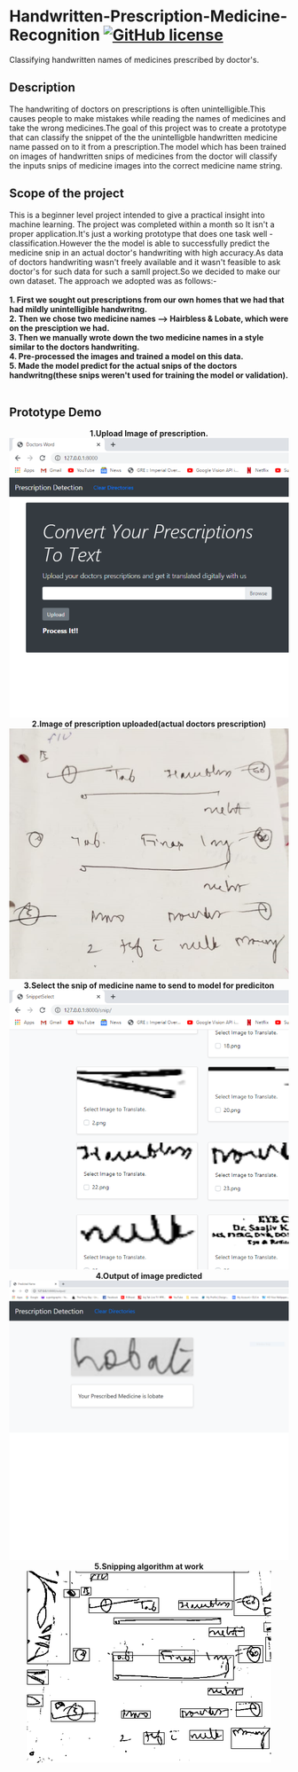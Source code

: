 # Handwritten-Prescription-Medicine-Recognition   [![GitHub license](https://img.shields.io/github/license/ShubhamRaorane/Handwritten-Prescription-Medicine-Recognition)](https://github.com/ShubhamRaorane/Handwritten-Prescription-Medicine-Recognition/blob/master/LICENSE)
Classifying handwritten names of medicines prescribed by doctor's.


## Description
The handwriting of doctors on prescriptions is often unintelligible.This causes people to make mistakes while reading the names of medicines and take the wrong medicines.The goal of this project was to create a prototype that can classify the snippet of the the unintelligble handwritten medicine name passed on to it from a prescription.The model which has been trained on images of handwritten snips of medicines from the doctor will classify the inputs snips of medicine images into the correct medicine name string.


## Scope of the project

This is a beginner level project intended to give a practical insight into machine learning. The project was completed within a month so It isn't a proper application.It's just a working prototype that does one task well - classification.However the the model is able to successfully predict the medicine snip in an actual doctor's handwriting with high accuracy.As data of doctors handwriting wasn't freely available and it wasn't feasible to ask doctor's for such data for such a samll project.So we decided to make our own dataset.
The approach we adopted was as follows:-
<br><br>
<b>1. First we sought out prescriptions from our own homes that we had that had mildly unintelligible handwritng.
<br>
2. Then we chose two medicine names --> Hairbless & Lobate, which were on the presciption we had.
<br>
3. Then we manually wrote down the two medicine names in a style similar to the doctors handwriting.
<br>
4. Pre-processed the images and trained a model on this data.
<br>
5. Made the model predict for the actual snips of the doctors handwritng(these snips weren't used for training the model or validation).</b>
<br><br>
## Prototype Demo
<div align="center">
  
<b>1.Upload Image of prescription.</b><br>
![MainPage](https://github.com/ShubhamRaorane/Handwritten-Prescription-Medicine-Recognition/blob/master/protoype_demo_images/2.png?raw=true?align=centre "Main page")<br>
<b>2.Image of prescription uploaded(actual doctors prescription)</b><br>
![Prescription](https://github.com/ShubhamRaorane/Handwritten-Prescription-Medicine-Recognition/blob/master/protoype_demo_images/4.png?raw=true "Prescription")<br>
<b>3.Select the snip of medicine name to send to model for prediciton</b><br>
![SelectImage](https://github.com/ShubhamRaorane/Handwritten-Prescription-Medicine-Recognition/blob/master/protoype_demo_images/5.png?raw=true "SelectImage")<br>
<b>4.Output of image predicted</b><br>
![Output Prediction](https://github.com/ShubhamRaorane/Handwritten-Prescription-Medicine-Recognition/blob/master/protoype_demo_images/3.png?raw=true "Output Prediction")<br>
<b>5.Snipping algorithm at work</b><br>
![BoxedImage](https://github.com/ShubhamRaorane/Handwritten-Prescription-Medicine-Recognition/blob/master/protoype_demo_images/6.png?raw=true "BoxedImage")<br>

</div>
